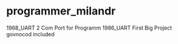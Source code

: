 # programmer_milandr
1968_UART
2 Com Port for Programm 1986_UART
First Big Project govnocod included
